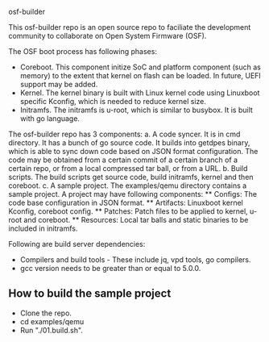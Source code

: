 osf-builder

This osf-builder repo is an open source repo to faciliate the development community to collaborate on Open System Firmware (OSF).

The OSF boot process has following phases:
- Coreboot. This component initize SoC and platform component (such as memory) to the extent that kernel on flash can be loaded. In future, UEFI support may be added.
- Kernel. The kernel binary is built with Linux kernel code using Linuxboot specific Kconfig, which is needed to reduce kernel size.
- Initramfs. The initramfs is u-root, which is similar to busybox. It is built with go language.

The osf-builder repo has 3 components:
a. A code syncer. It is in cmd directory. It has a bunch of go source code. It builds into getdpes binary, which is able to sync down code based on JSON format configuration. The code may be obtained from a certain commit of a certain branch of a certain repo, or from a local compressed tar ball, or from a URL.
b. Build scripts. The build scripts get source code, build initramfs, kernel and then coreboot.
c. A sample project. The examples/qemu directory contains a sample project. A project may have following components:
** Configs: The code base configuration in JSON format.
** Artifacts: Linuxboot kernel Kconfig, coreboot config.
** Patches: Patch files to be applied to kernel, u-root and coreboot.
** Resources: Local tar balls and static binaries to be included in initramfs.

Following are build server dependencies:
* Compilers and build tools - These include jq, vpd tools, go compilers.
* gcc version needs to be greater than or equal to 5.0.0. 

## How to build the sample project
* Clone the repo.
* cd examples/qemu 
* Run "./01.build.sh".

